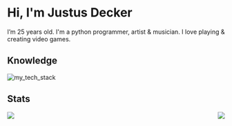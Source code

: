 # Hi, I'm Justus Decker

I’m 25 years old. 
I'm a python programmer, artist & musician.
I love playing & creating video games.

## Knowledge

![my_tech_stack](https://github.com/user-attachments/assets/a62866e9-aa76-4c02-9f42-b246525c9a07)


## Stats

<img align="right" src="https://github-readme-stats.vercel.app/api?username=justusdecker&show_icons=true&theme=gotham">

<img align="left" src="https://github-readme-stats.vercel.app/api/top-langs/?username=justusdecker&langs_count=15&theme=gotham&layout=compact">

